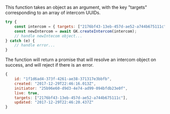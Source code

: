 This function takes an object as an argument, with the key "targets" corresponding to an array of intercom UUIDs.
```javascript
try {
	const intercom = { targets: ["2176bf43-13eb-457d-ae52-a744b675111c"] };
	const newIntercom = await GK.createIntercom(intercom);
	// handle newIntecom object...
} catch (e) {
	// handle error...
}
```

The function will return a promise that will resolve an intercom object on success, and will reject if there is an error.
```javascript
{
	id: "1f1d6ad4-373f-4261-ae38-371317e3bbfb",
	created: "2017-12-29T22:46:16.013Z",
	initiator: "25b96e60-d9d3-4e74-ad99-094bfdb23e0f",
	live: true,
	targets: ["2176bf43-13eb-457d-ae52-a744b675111c"],
	updated: "2017-12-29T22:46:20.437Z"
}
```